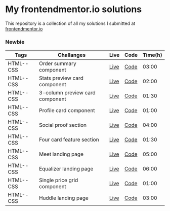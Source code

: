 # My frontendmentor.io solutions

This repository is a collection of all my solutions I submitted at [frontendmentor.io ](https://www.frontendmentor.io/)

### Newbie

| Tags      | Challanges                      | Live                                                                      | Code                         | Time(h) |
| --------- | ------------------------------- | ------------------------------------------------------------------------- | ---------------------------- | ------- |
| HTML--CSS | Order summary component         | [Live](https://order-summary-component-main-dumitru.netlify.app/)         | [Code](https://git.io/JPaDf) | 03:00   |
| HTML--CSS | Stats preview card component    | [Live](https://stats-preview-card-component-main-dumitru.netlify.app/)    | [Code](https://git.io/JPaDF) | 02:00   |
| HTML--CSS | 3-column preview card component | [Live](https://3-column-preview-card-component-main-dumitru.netlify.app/) | [Code](https://git.io/JPiHp) | 01:30   |
| HTML--CSS | Profile card component          | [Live](https://profile-card-component-main-dumitru.netlify.app/)          | [Code](https://git.io/JPPNn) | 01:00   |
| HTML--CSS | Social proof section            | [Live](https://social-proof-section-master-dumitru.netlify.app/)          | [Code](https://git.io/JPdch) | 04:00   |
| HTML--CSS | Four card feature section       | [Live](https://four-card-feature-section-master-dumitru.netlify.app/)     | [Code](https://git.io/JPxtU) | 01:30   |
| HTML--CSS | Meet landing page               | [Live](https://meet-landing-page-dumitru.netlify.app/)                    | [Code](https://git.io/JXCVP) | 05:00   |
| HTML--CSS | Equalizer landing page          | [Live](https://equalizer-landing-page-dumitru.netlify.app/)               | [Code](https://git.io/JXrgg) | 06:00   |
| HTML--CSS | Single price grid component     | [Live](https://single-price-grid-component-master-dumitru.netlify.app/)   | [Code](https://git.io/JXPpE) | 01:00   |
| HTML--CSS | Huddle landing page             | [Live](https://huddle-landing-page-dumitru.netlify.app/)                  | [Code](https://git.io/JXDgC) | 03:00   |
